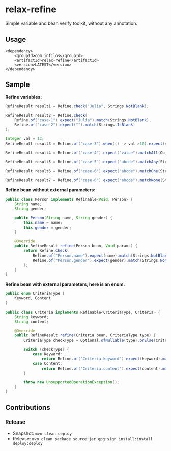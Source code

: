 # relax-refine

Simple variable and bean verify toolkit, without any annotation.

## Usage

```
<dependency>
    <groupId>com.infilos</groupId>
    <artifactId>relax-refine</artifactId>
    <version>LATEST</version>
</dependency>
```

## Sample

**Refine variables:**

```java
RefineResult result1 = Refine.check("Julia", Strings.NotBlank);

RefineResult result2 = Refine.check(
    Refine.of("case-1").expect("Julia").match(Strings.NotBlank),
    Refine.of("case-2").expect("").match(Strings.IsBlank)
);

Integer val = 12;
RefineResult result3 = Refine.of("case-3").when(() -> val >10).expect(val).match(Numbers.Modulo(5,2)).check();

RefineResult result4 = Refine.of("case-4").expect("value").matchAll(Objects.NotNull(),Strings.NotBlank).check();

RefineResult result5 = Refine.of("case-5").expect("abcde").matchAny(Strings.Startswith("a"),Strings.Startswith("b")).check();

RefineResult result6 = Refine.of("case-6").expect("abcde").matchOne(Strings.Startswith("a"),Strings.Startswith("b")).check();

RefineResult result7 = Refine.of("case-6").expect("abcde").matchNone(Strings.Startswith("f"),Strings.Startswith("g")).check();
```

**Refine bean without external parameters:**

```java
public class Person implements Refinable<Void, Person> {
    String name;
    String gender;

    public Person(String name, String gender) {
        this.name = name;
        this.gender = gender;
    }

    @Override
    public RefineResult refine(Person bean, Void params) {
        return Refine.check(
            Refine.of("Person.name").expect(name).match(Strings.NotBlank),
            Refine.of("Person.gender").expect(gender).match(Strings.NotBlank)
        );
    }
}
```

**Refine bean with external parameters, here is an enum:**

```java
public enum CriteriaType {
    Keyword, Content
}

public class Criteria implements Refinable<CriteriaType, Criteria> {
    String keyword;
    String content;

    @Override
    public RefineResult refine(Criteria bean, CriteriaType type) {
        CriteriaType checkType = Optional.ofNullable(type).orElse(CriteriaType.Keyword);

        switch (checkType) {
            case Keyword:
                return Refine.of("Criteria.keyword").expect(keyword).match(Strings.NotBlank).check();
            case Content:
                return Refine.of("Criteria.content").expect(content).match(Strings.NotBlank).check();
        }

        throw new UnsupportedOperationException();
    }
}
```

## Contributions

### Release

- Snapshot: `mvn clean deploy`
- Release: `mvn clean package source:jar gpg:sign install:install deploy:deploy`
